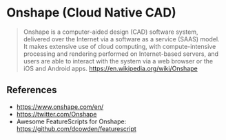 # Onshape (Cloud Native CAD)
> Onshape is a computer-aided design (CAD) software system, delivered over the Internet via a software as a service (SAAS) model.  It makes extensive use of cloud computing, with compute-intensive processing and rendering performed on Internet-based servers, and users are able to interact with the system via a web browser or the iOS and Android apps. https://en.wikipedia.org/wiki/Onshape

## References 
* https://www.onshape.com/en/ 
* https://twitter.com/Onshape 
* Awesome FeatureScripts for Onshape: https://github.com/dcowden/featurescript

